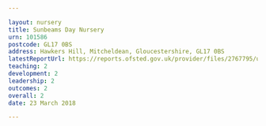 ```yaml
---

layout: nursery
title: Sunbeams Day Nursery
urn: 101586
postcode: GL17 0BS
address: Hawkers Hill, Mitcheldean, Gloucestershire, GL17 0BS
latestReportUrl: https://reports.ofsted.gov.uk/provider/files/2767795/urn/101586.pdf
teaching: 2
development: 2
leadership: 2
outcomes: 2
overall: 2
date: 23 March 2018

---
```

